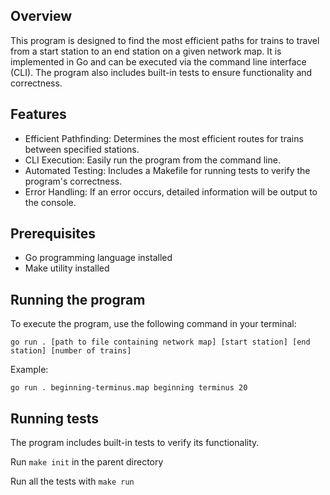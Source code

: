 ## Overview

This program is designed to find the most efficient paths for trains to travel from a start station to an end station on a given network map. It is implemented in Go and can be executed via the command line interface (CLI). The program also includes built-in tests to ensure functionality and correctness.

## Features

- Efficient Pathfinding: Determines the most efficient routes for trains between specified stations.
- CLI Execution: Easily run the program from the command line.
- Automated Testing: Includes a Makefile for running tests to verify the program's correctness.
- Error Handling: If an error occurs, detailed information will be output to the console.

## Prerequisites

- Go programming language installed
- Make utility installed

## Running the program

To execute the program, use the following command in your terminal:

```go run . [path to file containing network map] [start station] [end station] [number of trains]```

Example:

```go run . beginning-terminus.map beginning terminus 20```

## Running tests

The program includes built-in tests to verify its functionality.

Run ```make init``` in the parent directory

Run all the tests with ```make run```